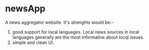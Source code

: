 newsApp
=======

A news aggregator website. It's strenghts would be:-
1) good support for local languages. Local news sources in local languages generally are the most informative about locql issues.
2) simple and clean UI.
